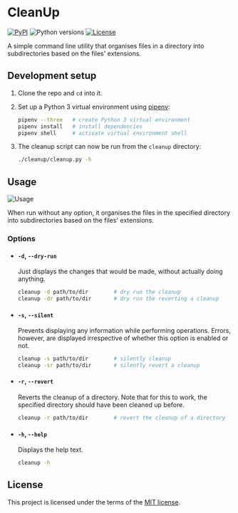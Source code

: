 # CleanUp

[![PyPI](https://img.shields.io/pypi/v/cleanup.svg?style=for-the-badge)](https://pypi.org/project/cleanup/)
![Python versions](https://img.shields.io/pypi/pyversions/cleanup.svg?style=for-the-badge)
[![License](https://img.shields.io/github/license/faheel/cleanup.svg?style=for-the-badge)][license-link]

A simple command line utility that organises files in a directory into subdirectories based on the files' extensions.

## Development setup

1. Clone the repo and `cd` into it.

2. Set up a Python 3 virtual environment using [pipenv](https://docs.pipenv.org):
   ```bash
   pipenv --three   # create Python 3 virtual environment
   pipenv install   # install dependencies
   pipenv shell     # activate virtual environment shell
   ```

3. The cleanup script can now be run from the `cleanup` directory:
   ```bash
   ./cleanup/cleanup.py -h
   ```

## Usage

![Usage](https://i.imgur.com/iATfu3Y.png)

When run without any option, it organises the files in the specified directory into subdirectories based on the files' extensions.

### Options

* #### `-d`, `--dry-run`
  
  Just displays the changes that would be made, without actually doing anything.
  
  ```bash
  cleanup -d path/to/dir        # dry run the cleanup
  cleanup -dr path/to/dir       # dry run the reverting a cleanup
  ```

* #### `-s`, `--silent`
  
  Prevents displaying any information while performing operations. Errors, however, are displayed irrespective of whether this option is enabled or not.

  ```bash
  cleanup -s path/to/dir        # silently cleanup
  cleanup -sr path/to/dir       # silently revert a cleanup
  ```

* #### `-r`, `--revert`
  
  Reverts the cleanup of a directory. Note that for this to work, the specified directory should have been cleaned up before.

  ```bash
  cleanup -r path/to/dir        # revert the cleanup of a directory
  ```

* #### `-h`, `--help`
  
  Displays the help text.

  ```bash
  cleanup -h
  ```

## License

This project is licensed under the terms of the [MIT license][license-link].


[license-link]: https://github.com/faheel/cleanup/blob/master/LICENSE
